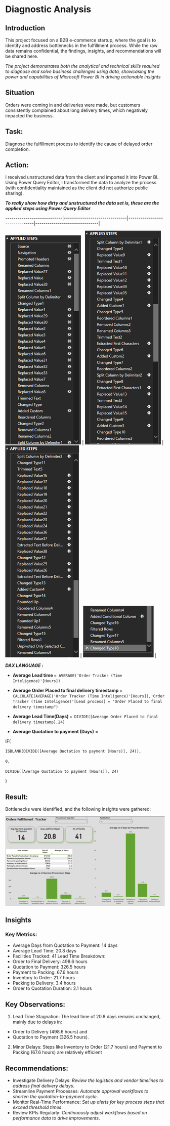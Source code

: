 # Diagnostic Analysis 

## Introduction
This project focused on a B2B e-commerce startup, where the goal is to identify and address bottlenecks in the fulfillment process. While the raw data remains confidential, the findings, insights, and recommendations will be shared here. 

_The project demonstrates both the analytical and technical skills required to diagnose and solve business challenges using data, showcasing the power and capabilities of Microsoft Power BI in driving actionable insights_

## Situation
Orders were coming in and deliveries were made, but customers consistently complained about long delivery times, which negatively impacted the business.

## Task:
 Diagnose the fulfillment process to identify the cause of delayed order completion.

## Action:
I received unstructured data from the client and imported it into Power BI. Using Power Query Editor, I transformed the data to analyze the process (with confidentiality maintained as the client did not authorize public sharing).

**_To really show how dirty and unstructured the data set is, these are the applied steps using Power Query Editor_** 


----------------------------|-------------------------------|-------------------------------|-------------------------------|

 ![](applied_stepi.png)     |    ![](applied_stepii.png)    |  ![](applied_stepiii.png)     |  ![](applied_stepiv.png)      |
                            



_**DAX LANGUAGE :**_

- **Average Lead time** `= AVERAGE('Order Tracker (Time Inteligence)'[Hours])`

- **Average Order Placed to final delivery timestamp** `= CALCULATE(AVERAGE('Order Tracker (Time Inteligence)'[Hours]),'Order Tracker (Time Inteligence)'[Lead process] = "Order Placed to final delivery timestamp")`

- **Average Lead Time(Days)** `= DIVIDE([Average Order Placed to final delivery timestamp],24)`

- **Average Quotation to payment (Days)** = 

IF(
   
    ISBLANK(DIVIDE([Average Quotation to payment (Hours)], 24)),
  
    0,
   
    DIVIDE([Average Quotation to payment (Hours)], 24)

)




## Result:
Bottlenecks were identified, and the following insights were gathered:

![](report.png)

## Insights
### Key Metrics:
- Average Days from Quotation to Payment: 14 days
- Average Lead Time: 20.8 days
- Facilities Tracked: 41
Lead Time Breakdown:
- Order to Final Delivery: 498.6 hours
- Quotation to Payment: 326.5 hours
- Payment to Packing: 67.6 hours
- Inventory to Order: 21.7 hours
- Packing to Delivery: 3.4 hours
- Order to Quotation Duration: 2.1 hours
## Key Observations:
1.	Lead Time Stagnation: The lead time of 20.8 days remains unchanged, mainly due to delays in:
- Order to Delivery (498.6 hours) and
- Quotation to Payment (326.5 hours).
2.	Minor Delays: Steps like Inventory to Order (21.7 hours) and Payment to Packing (67.6 hours) are relatively efficient

## Recommendations:
- Investigate Delivery Delays: _Review the logistics and vendor timelines to address final delivery delays_.
- Streamline Payment Processes: _Automate approval workflows to shorten the quotation-to-payment cycle_.
- Monitor Real-Time Performance: _Set up alerts for key process steps that exceed threshold times_.
- Review KPIs Regularly: _Continuously adjust workflows based on performance data to drive improvements_.




